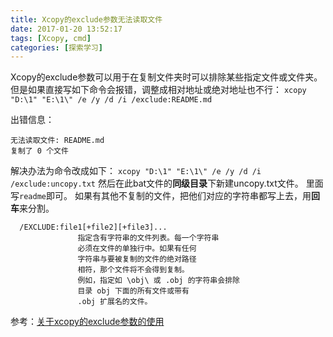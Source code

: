 ```yaml
---
title: Xcopy的exclude参数无法读取文件
date: 2017-01-20 13:52:17
tags: [Xcopy, cmd]
categories: [探索学习]
---
```

Xcopy的exclude参数可以用于在复制文件夹时可以排除某些指定文件或文件夹。但是如果直接写如下命令会报错，调整成相对地址或绝对地址也不行：
`xcopy "D:\1" "E:\1\" /e /y /d /i /exclude:README.md`

出错信息：
```
无法读取文件: README.md
复制了 0 个文件
```
解决办法为命令改成如下：
`xcopy "D:\1" "E:\1\" /e /y /d /i /exclude:uncopy.txt`
然后在此bat文件的**同级目录**下新建uncopy.txt文件。
里面写`readme`即可。
如果有其他不复制的文件，把他们对应的字符串都写上去，用**回车**来分割。

```
  /EXCLUDE:file1[+file2][+file3]...
               指定含有字符串的文件列表。每一个字符串
               必须在文件的单独行中。如果有任何
               字符串与要被复制的文件的绝对路径
               相符，那个文件将不会得到复制。
               例如，指定如 \obj\ 或 .obj 的字符串会排除
               目录 obj 下面的所有文件或带有
               .obj 扩展名的文件。
```
参考：[关于xcopy的exclude参数的使用][1]


  [1]: http://blog.sina.com.cn/s/blog_3f7e41390100b5i2.html